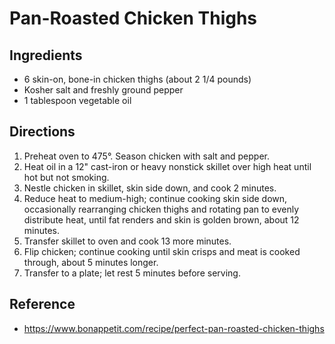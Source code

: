 # Pan-Roasted Chicken Thighs

## Ingredients
* 6 skin-on, bone-in chicken thighs (about 2 1/4 pounds)
* Kosher salt and freshly ground pepper
* 1 tablespoon vegetable oil

## Directions
1. Preheat oven to 475°. Season chicken with salt and pepper. 
2. Heat oil in a 12" cast-iron or heavy nonstick skillet over high heat until hot but not smoking. 
3. Nestle chicken in skillet, skin side down, and cook 2 minutes. 
4. Reduce heat to medium-high; continue cooking skin side down, occasionally rearranging chicken thighs and rotating pan to evenly distribute heat, until fat renders and skin is golden brown, about 12 minutes.
5. Transfer skillet to oven and cook 13 more minutes. 
6. Flip chicken; continue cooking until skin crisps and meat is cooked through, about 5 minutes longer. 
7. Transfer to a plate; let rest 5 minutes before serving.

## Reference
* https://www.bonappetit.com/recipe/perfect-pan-roasted-chicken-thighs
